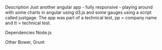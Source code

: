 
Description
Just another angular app - fully responsive - playing around with some charts in angular using d3.js and some gauges using a script called justgage. The app was part of a technical test, pp = company name and tt = technical test.


Dependencies
Node.js


Other
Bower, Grunt